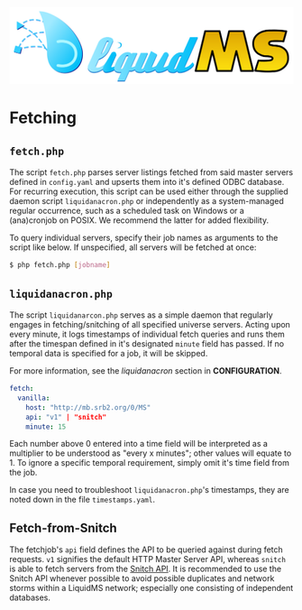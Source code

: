 ![LiquidMS logo](../liquidMS.svg)

Fetching
========

`fetch.php`
-----------

The script `fetch.php` parses server listings fetched from said master
servers defined in `config.yaml` and upserts them into it's defined ODBC
database.  For recurring execution, this script can be used either through
the supplied daemon script `liquidanacron.php` or independently as a
system-managed regular occurrence, such as a scheduled task on Windows or a
(ana)cronjob on POSIX. We recommend the latter for added flexibility.

To query individual servers, specify their job names as arguments to the
script like below. If unspecified, all servers will be fetched at once:

```sh
$ php fetch.php [jobname]
```


`liquidanacron.php`
-------------------

The script `liquidanarcon.php` serves as a simple daemon that regularly
engages in fetching/snitching of all specified universe servers. Acting
upon every minute, it logs timestamps of individual fetch queries and runs
them after the timespan defined in it's designated `minute` field has
passed. If no temporal data is specified for a job, it will be skipped.

For more information, see the *liquidanacron* section in __CONFIGURATION__.

```YAML
fetch:
  vanilla:
    host: "http://mb.srb2.org/0/MS"
    api: "v1" | "snitch"
    minute: 15
```

Each number above 0 entered into a time field will be interpreted as a
multiplier to be understood as "every x minutes"; other values will equate
to 1. To ignore a specific temporal requirement, simply omit it's time
field from the job.

In case you need to troubleshoot `liquidanacron.php`'s timestamps, they are
noted down in the file `timestamps.yaml`.

Fetch-from-Snitch
-----------------

The fetchjob's `api` field defines the API to be queried against during
fetch requests. `v1` signifies the default HTTP Master Server API, whereas
`snitch` is able to fetch servers from the [Snitch API][snitchapi].  It is
recommended to use the Snitch API whenever possible to avoid possible
duplicates and network storms within a LiquidMS network; especially one
consisting of independent databases.

[snitchapi]: ../reference/snitch.md

